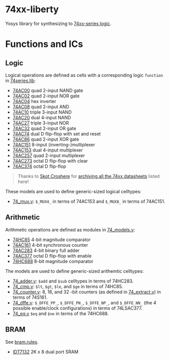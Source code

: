 # 74xx-liberty

Yosys library for synthesizing to [74xx-series logic](https://en.wikipedia.org/wiki/7400-series_integrated_circuits).

# Functions and ICs

## Logic

Logical operations are defined as cells with a corresponding logic `function` in [74series.lib](./74series.lib):

- [74AC00](http://web.archive.org/web/20191223205521/http://www.skot9000.com/ttl/datasheets/0.pdf) quad 2-input NAND gate
- [74AC02](http://web.archive.org/web/20191223210813/http://www.skot9000.com/ttl/datasheets/2.pdf) quad 2-input NOR gate
- [74AC04](http://web.archive.org/web/20191223211038/http://www.skot9000.com/ttl/datasheets/4.pdf) hex inverter
- [74AC08](http://web.archive.org/web/20191223205534/http://www.skot9000.com/ttl/datasheets/8.pdf) quad 2-input AND
- [74AC10](http://web.archive.org/web/20191223210630/http://www.skot9000.com/ttl/datasheets/10.pdf) triple 3-input NAND
- [74AC20](http://web.archive.org/web/20191223210648/http://www.skot9000.com/ttl/datasheets/20.pdf) dual 4-input NAND
- [74AC27](http://web.archive.org/web/20191223210816/http://www.skot9000.com/ttl/datasheets/27.pdf) triple 3-input NOR
- [74AC32](http://web.archive.org/web/20191223210939/http://www.skot9000.com/ttl/datasheets/32.pdf) quad 2-input OR gate
- [74AC74](http://web.archive.org/web/20191223210139/http://www.skot9000.com/ttl/datasheets/74.pdf) dual D flip-flop with set and reset
- [74AC86](http://web.archive.org/web/20191223211253/http://www.skot9000.com/ttl/datasheets/86.pdf) quad 2-input XOR gate
- [74AC151](http://web.archive.org/web/20191223205810/http://www.skot9000.com/ttl/datasheets/151.pdf) 8-input (inverting-)multiplexer
- [74AC153](http://web.archive.org/web/20191223210604/http://www.skot9000.com/ttl/datasheets/153.pdf) dual 4-input multiplexer
- [74AC257](http://web.archive.org/web/20191223211218/http://www.skot9000.com/ttl/datasheets/257.pdf) quad 2-input multiplexer
- [74AC273](http://web.archive.org/web/20210507040113/http://www.skot9000.com/ttl/datasheets/273.pdf) octal D flip-flop with clear
- [74AC374](http://web.archive.org/web/20191223210342/http://www.skot9000.com/ttl/datasheets/373.pdf) octal D flip-flop

> Thanks to [Skot Croshere](https://skot9000.com/)
> for [archiving all the 74xx datasheets](https://skot9000.com/posts/2011/04/28/logic.html) listed here!

These models are used to define generic-sized logical celltypes:

- [74_muv.v](./74_mux.v): `$_MUX4_` in terms of 74AC153 and `$_MUX8_` in terms of 74AC151.

## Arithmetic

Arithmetic operations are defined as modules in [74_models.v](./74_models.v):

- [74HC85](http://web.archive.org/web/20191223205930/http://www.skot9000.com/ttl/datasheets/85.pdf) 4-bit magnitude comparator
- [74AC161](http://web.archive.org/web/20191223210209/http://www.skot9000.com/ttl/datasheets/160.pdf) 4-bit synchronous counter
- [74AC283](http://web.archive.org/web/20230122205655/http://www.skot9000.com/ttl/datasheets/283.pdf) 4-bit binary full adder
- [74AC377](http://web.archive.org/web/20191223210749/http://www.skot9000.com/ttl/datasheets/377.pdf) octal D flip-flop with enable
- [74HC688](http://web.archive.org/web/20191223205712/http://www.skot9000.com/ttl/datasheets/682.pdf) 8-bit magnitude comparator

The models are used to define generic-sized arithemtic celltypes:

- [74_adder.v](./74_adder.v): `$add` and `$sub` celltypes in terms of 74HC283.
- [74_cmp.v](./74_cmp.v): `$lt`, `$gt`, `$le`, and `$ge` in terms of 74HC85.
- [74_counter.v](./74_counter.v): 8, 16, and 32 -bit counters (as defined in [74_extract.v](./74_extract.v)) in terms of 74S161.
- [74_dffe.v](./74_dffe.v): `$_DFFE_PP_`, `$_DFFE_PN_`, `$_DFFE_NP_`, and `$_DFFE_NN_` (the 4 possible enable/clock configurations) in terms of 74LSAC377.
- [74_eq.v](./74_eq.v) `$eq` and `$ne` in terms of the 74HC688.

## BRAM

See [bram.rules](./bram.rules).

- [IDT7132](https://www.alldatasheet.com/datasheet-pdf/pdf/65970/IDT/IDT7132.html) 2K x 8 dual port SRAM
